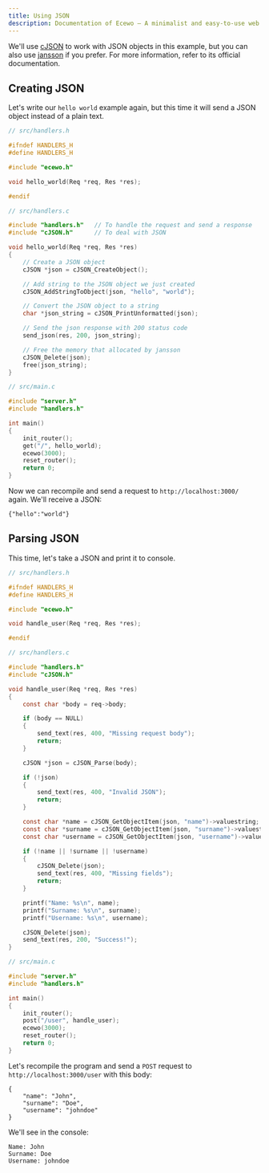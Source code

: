 ```yaml
---
title: Using JSON
description: Documentation of Ecewo — A minimalist and easy-to-use web framework for C
---
```


We'll use [cJSON](https://github.com/DaveGamble/cJSON) to work with JSON objects in this example, but you can also use [jansson](https://github.com/akheron/jansson) if you prefer. For more information, refer to its official documentation.

## Creating JSON

Let's write our `hello world` example again, but this time it will send a JSON object instead of a plain text.

```c
// src/handlers.h

#ifndef HANDLERS_H
#define HANDLERS_H

#include "ecewo.h"

void hello_world(Req *req, Res *res);

#endif
```

```c
// src/handlers.c

#include "handlers.h"   // To handle the request and send a response
#include "cJSON.h"      // To deal with JSON

void hello_world(Req *req, Res *res)
{
    // Create a JSON object
    cJSON *json = cJSON_CreateObject();

    // Add string to the JSON object we just created
    cJSON_AddStringToObject(json, "hello", "world");

    // Convert the JSON object to a string
    char *json_string = cJSON_PrintUnformatted(json);

    // Send the json response with 200 status code
    send_json(res, 200, json_string);

    // Free the memory that allocated by jansson
    cJSON_Delete(json);
    free(json_string);
}
```

```c
// src/main.c

#include "server.h"
#include "handlers.h"

int main()
{
    init_router();
    get("/", hello_world);
    ecewo(3000);
    reset_router();
    return 0;
}
```

Now we can recompile and send a request to `http://localhost:3000/` again. We'll receive a JSON:

```
{"hello":"world"}
```

## Parsing JSON

This time, let's take a JSON and print it to console.

```c
// src/handlers.h

#ifndef HANDLERS_H
#define HANDLERS_H

#include "ecewo.h"

void handle_user(Req *req, Res *res);

#endif
```

```c
// src/handlers.c

#include "handlers.h"
#include "cJSON.h"

void handle_user(Req *req, Res *res)
{
    const char *body = req->body;

    if (body == NULL)
    {
        send_text(res, 400, "Missing request body");
        return;
    }

    cJSON *json = cJSON_Parse(body);

    if (!json)
    {
        send_text(res, 400, "Invalid JSON");
        return;
    }

    const char *name = cJSON_GetObjectItem(json, "name")->valuestring;
    const char *surname = cJSON_GetObjectItem(json, "surname")->valuestring;
    const char *username = cJSON_GetObjectItem(json, "username")->valuestring;

    if (!name || !surname || !username)
    {
        cJSON_Delete(json);
        send_text(res, 400, "Missing fields");
        return;
    }

    printf("Name: %s\n", name);
    printf("Surname: %s\n", surname);
    printf("Username: %s\n", username);

    cJSON_Delete(json);
    send_text(res, 200, "Success!");
}
```

```c
// src/main.c

#include "server.h"
#include "handlers.h"

int main()
{
    init_router();
    post("/user", handle_user);
    ecewo(3000);
    reset_router();
    return 0;
}
```

Let's recompile the program and send a `POST` request to `http://localhost:3000/user` with this body:

```
{
    "name": "John",
    "surname": "Doe",
    "username": "johndoe"
}
```

We'll see in the console:

```
Name: John
Surname: Doe
Username: johndoe
```
